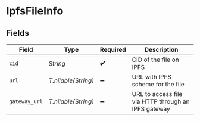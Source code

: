 # IpfsFileInfo


## Fields

| Field                                               | Type                                                | Required                                            | Description                                         |
| --------------------------------------------------- | --------------------------------------------------- | --------------------------------------------------- | --------------------------------------------------- |
| `cid`                                               | *String*                                            | :heavy_check_mark:                                  | CID of the file on IPFS                             |
| `url`                                               | *T.nilable(String)*                                 | :heavy_minus_sign:                                  | URL with IPFS scheme for the file                   |
| `gateway_url`                                       | *T.nilable(String)*                                 | :heavy_minus_sign:                                  | URL to access file via HTTP through an IPFS gateway |